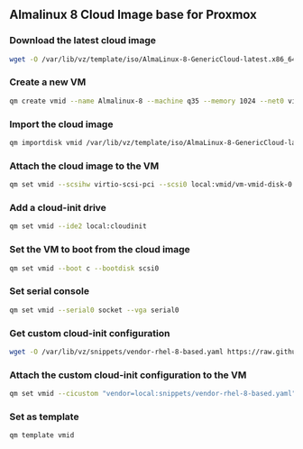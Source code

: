 ## Almalinux 8 Cloud Image base for Proxmox

### Download the latest cloud image

```bash
wget -O /var/lib/vz/template/iso/AlmaLinux-8-GenericCloud-latest.x86_64.qcow2 https://repo.almalinux.org/almalinux/8/cloud/x86_64/images/AlmaLinux-8-GenericCloud-latest.x86_64.qcow2
```

### Create a new VM

```bash
qm create vmid --name Almalinux-8 --machine q35 --memory 1024 --net0 virtio,bridge=vmbr0
```

### Import the cloud image

```bash
qm importdisk vmid /var/lib/vz/template/iso/AlmaLinux-8-GenericCloud-latest.x86_64.qcow2 local
```

### Attach the cloud image to the VM

```bash
qm set vmid --scsihw virtio-scsi-pci --scsi0 local:vmid/vm-vmid-disk-0.raw
```

### Add a cloud-init drive

```bash
qm set vmid --ide2 local:cloudinit
```

### Set the VM to boot from the cloud image

```bash
qm set vmid --boot c --bootdisk scsi0
```

### Set serial console

```bash
qm set vmid --serial0 socket --vga serial0
```

### Get custom cloud-init configuration

```bash
wget -O /var/lib/vz/snippets/vendor-rhel-8-based.yaml https://raw.githubusercontent.com/Script47ph/Linux-Docs/main/Linux/Setup/Debian/Private-Cloud/Proxmox-Virtual-Environment/cloud-init/rhel-based/vendor-rhel-8-based.yml
```

### Attach the custom cloud-init configuration to the VM

```bash
qm set vmid --cicustom "vendor=local:snippets/vendor-rhel-8-based.yaml"
```

### Set as template

```bash
qm template vmid
```
